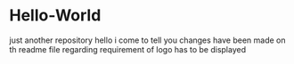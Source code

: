 # Hello-World
just another repository
hello i come to tell you changes have been made on th readme file regarding requirement of logo has to be displayed
